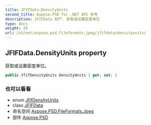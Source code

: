 ```yaml
---
title: JFIFData.DensityUnits
second_title: Aspose.PSD for .NET API 参考
description: JFIFData 财产. 获取或设置密度单位
type: docs
weight: 20
url: /zh/net/aspose.psd.fileformats.jpeg/jfifdata/densityunits/
---
```

## JFIFData.DensityUnits property

获取或设置密度单位。

```csharp
public JfifDensityUnits DensityUnits { get; set; }
```

### 也可以看看

* enum [JfifDensityUnits](../../jfifdensityunits/)
* class [JFIFData](../)
* 命名空间 [Aspose.PSD.FileFormats.Jpeg](../../jfifdata/)
* 部件 [Aspose.PSD](../../../)


